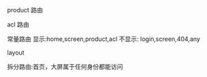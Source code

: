 product 路由

acl 路由

常量路由
显示:home,screen,product,acl
不显示: login,screen,404,any

layout

拆分路由:首页，大屏属于任何身份都能访问
